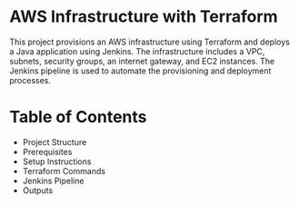 AWS Infrastructure with Terraform
=================================
This project provisions an AWS infrastructure using Terraform and deploys a Java application using Jenkins. The infrastructure includes a VPC, subnets, security groups, an internet gateway, and EC2 instances. The Jenkins pipeline is used to automate the provisioning and deployment processes.
# Table of Contents
* Project Structure
* Prerequisites
* Setup Instructions
* Terraform Commands
* Jenkins Pipeline
* Outputs
